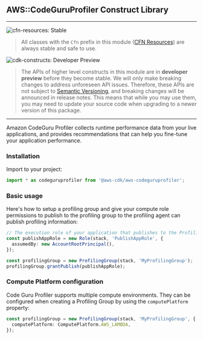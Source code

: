 ## AWS::CodeGuruProfiler Construct Library
<!--BEGIN STABILITY BANNER-->
---

![cfn-resources: Stable](https://img.shields.io/badge/cfn--resources-stable-success.svg?style=for-the-badge)

> All classes with the `Cfn` prefix in this module ([CFN Resources](https://docs.aws.amazon.com/cdk/latest/guide/constructs.html#constructs_lib)) are always stable and safe to use.

![cdk-constructs: Developer Preview](https://img.shields.io/badge/cdk--constructs-developer--preview-informational.svg?style=for-the-badge)

> The APIs of higher level constructs in this module are in **developer preview** before they become stable. We will only make breaking changes to address unforeseen API issues. Therefore, these APIs are not subject to [Semantic Versioning](https://semver.org/), and breaking changes will be announced in release notes. This means that while you may use them, you may need to update your source code when upgrading to a newer version of this package.

---
<!--END STABILITY BANNER-->

Amazon CodeGuru Profiler collects runtime performance data from your live applications, and provides recommendations that can help you fine-tune your application performance.

### Installation

Import to your project:

```ts
import * as codeguruprofiler from '@aws-cdk/aws-codeguruprofiler';
```

### Basic usage

Here's how to setup a profiling group and give your compute role permissions to publish to the profiling group to the profiling agent can publish profiling information:

```ts
// The execution role of your application that publishes to the ProfilingGroup via CodeGuru Profiler Profiling Agent. (the following is merely an example)
const publishAppRole = new Role(stack, 'PublishAppRole', {
  assumedBy: new AccountRootPrincipal(),
});

const profilingGroup = new ProfilingGroup(stack, 'MyProfilingGroup');
profilingGroup.grantPublish(publishAppRole);
```

### Compute Platform configuration

Code Guru Profiler supports multiple compute environments.
They can be configured when creating a Profiling Group by using the `computePlatform` property:

```ts
const profilingGroup = new ProfilingGroup(stack, 'MyProfilingGroup', {
  computePlatform: ComputePlatform.AWS_LAMBDA,
});
```
